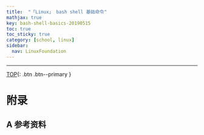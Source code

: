 ```yaml
---
title:  "「Linux」 bash shell 基础命令"
mathjax: true
key: bash-shell-basics-20190515
toc: true
toc_sticky: true
category: [school, linux]
sidebar:
  nav: LinuxFoundation
---
```

<span id="head"></span>

<!--more-->




-------------------  
[TOP](#head){: .btn .btn--primary }



# 附录
## A 参考资料
